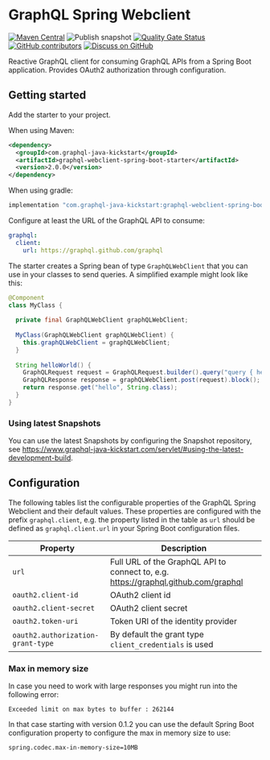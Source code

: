 # GraphQL Spring Webclient
[![Maven Central](https://img.shields.io/maven-central/v/com.graphql-java-kickstart/graphql-webclient-spring-boot-starter.svg)](https://maven-badges.herokuapp.com/maven-central/com.graphql-java-kickstart/graphql-webclient-spring-boot-starter)
![Publish snapshot](https://github.com/graphql-java-kickstart/graphql-spring-webclient/workflows/Publish%20snapshot/badge.svg)
[![Quality Gate Status](https://sonarcloud.io/api/project_badges/measure?project=graphql-java-kickstart_graphql-spring-webclient&metric=alert_status)](https://sonarcloud.io/dashboard?id=graphql-java-kickstart_graphql-spring-webclient)
[![GitHub contributors](https://img.shields.io/github/contributors/graphql-java-kickstart/graphql-spring-webclient)](https://github.com/graphql-java-kickstart/graphql-spring-webclient/graphs/contributors)
[![Discuss on GitHub](https://img.shields.io/badge/GitHub-discuss-orange)](https://github.com/graphql-java-kickstart/graphql-spring-webclient/discussions)


Reactive GraphQL client for consuming GraphQL APIs from a Spring Boot application.
Provides OAuth2 authorization through configuration.

## Getting started

Add the starter to your project.

When using Maven:
```xml
<dependency>
  <groupId>com.graphql-java-kickstart</groupId>
  <artifactId>graphql-webclient-spring-boot-starter</artifactId>
  <version>2.0.0</version>
</dependency>
```

When using gradle:
```groovy
implementation "com.graphql-java-kickstart:graphql-webclient-spring-boot-starter:2.0.0"
```

Configure at least the URL of the GraphQL API to consume:
```yaml
graphql:
  client:
    url: https://graphql.github.com/graphql
```

The starter creates a Spring bean of type `GraphQLWebClient` that you can use in your
classes to send queries. A simplified example might look like this:

```java
@Component
class MyClass {
  
  private final GraphQLWebClient graphQLWebClient;
  
  MyClass(GraphQLWebClient graphQLWebClient) {
    this.graphQLWebClient = graphQLWebClient;
  }
  
  String helloWorld() {
    GraphQLRequest request = GraphQLRequest.builder().query("query { hello }").build();
    GraphQLResponse response = graphQLWebClient.post(request).block();
    return response.get("hello", String.class);
  }
}
```

### Using latest Snapshots

You can use the latest Snapshots by configuring the Snapshot repository, see https://www.graphql-java-kickstart.com/servlet/#using-the-latest-development-build.


## Configuration

The following tables list the configurable properties of the GraphQL Spring Webclient and their default values.
These properties are configured with the prefix `graphql.client`, e.g. the property listed in the table as `url` 
should be defined as `graphql.client.url` in your Spring Boot configuration files.

| Property | Description |
|----------|-------------|
| `url` | Full URL of the GraphQL API to connect to, e.g. https://graphql.github.com/graphql |
| `oauth2.client-id` | OAuth2 client id |
| `oauth2.client-secret` | OAuth2 client secret |
| `oauth2.token-uri` | Token URI of the identity provider |
| `oauth2.authorization-grant-type` | By default the grant type `client_credentials` is used |
 
### Max in memory size

In case you need to work with large responses you might run into the following error:
```
Exceeded limit on max bytes to buffer : 262144
```
In that case starting with version 0.1.2 you can use the default Spring Boot configuration property to configure
the max in memory size to use:
```properties
spring.codec.max-in-memory-size=10MB
``` 
